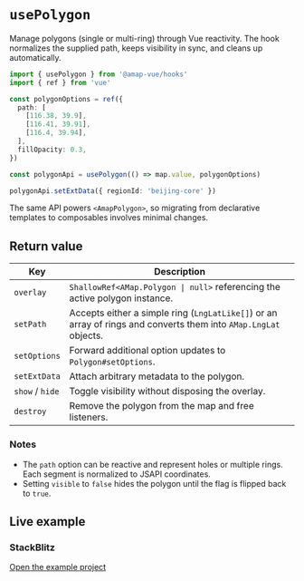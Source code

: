 # `usePolygon`

Manage polygons (single or multi-ring) through Vue reactivity. The hook normalizes the supplied path, keeps visibility in sync, and cleans up automatically.

```ts
import { usePolygon } from '@amap-vue/hooks'
import { ref } from 'vue'

const polygonOptions = ref({
  path: [
    [116.38, 39.9],
    [116.41, 39.91],
    [116.4, 39.94],
  ],
  fillOpacity: 0.3,
})

const polygonApi = usePolygon(() => map.value, polygonOptions)

polygonApi.setExtData({ regionId: 'beijing-core' })
```

The same API powers `<AmapPolygon>`, so migrating from declarative templates to composables involves minimal changes.

## Return value

| Key | Description |
| --- | --- |
| `overlay` | `ShallowRef<AMap.Polygon \| null>` referencing the active polygon instance. |
| `setPath` | Accepts either a simple ring (`LngLatLike[]`) or an array of rings and converts them into `AMap.LngLat` objects. |
| `setOptions` | Forward additional option updates to `Polygon#setOptions`. |
| `setExtData` | Attach arbitrary metadata to the polygon. |
| `show` / `hide` | Toggle visibility without disposing the overlay. |
| `destroy` | Remove the polygon from the map and free listeners. |

### Notes

- The `path` option can be reactive and represent holes or multiple rings. Each segment is normalized to JSAPI coordinates.
- Setting `visible` to `false` hides the polygon until the flag is flipped back to `true`.

## Live example

<ClientOnly>
  <UsePolygonHookDemo />
</ClientOnly>

<script setup lang="ts">
import UsePolygonHookDemo from '../examples/hooks/UsePolygonHookDemo.vue'
</script>

### StackBlitz

[Open the example project](https://stackblitz.com/github/your-org/amap-vue-kit/tree/main/examples/basic)
